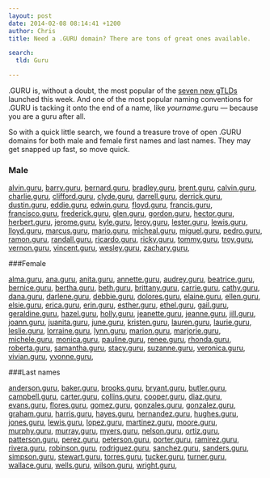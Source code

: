 ```yaml
---
layout: post
date: 2014-02-08 08:14:41 +1200
author: Chris
title: Need a .GURU domain? There are tons of great ones available.

search:
  tld: Guru

---
```


<!-- excerpt -->

.GURU is, without a doubt, the most popular of the [seven new gTLDs](https://iwantmyname.com/blog/2014/02/the-new-domain-extensions-are-here-with-guru-and-bike-leading-the-way.html) launched this week. And one of the most popular naming conventions for .GURU is tacking it onto the end of a name, like *yourname*.guru — because you are a guru after all.

So with a quick little search, we found a treasure trove of open .GURU domains for both male and female first names and last names. They may get snapped up fast, so move quick. 

<!-- /excerpt -->

### Male 

[alvin.guru](https://iwantmyname.com/?domain=alvin.guru), [barry.guru](https://iwantmyname.com/?domain=barry.guru), [bernard.guru](https://iwantmyname.com/?domain=bernard.guru), [bradley.guru](https://iwantmyname.com/?domain=bradley.guru), [brent.guru](https://iwantmyname.com/?domain=brent.guru), [calvin.guru](https://iwantmyname.com/?domain=calvin.guru), [charlie.guru](https://iwantmyname.com/?domain=charlie.guru), [clifford.guru](https://iwantmyname.com/?domain=clifford.guru), [clyde.guru](https://iwantmyname.com/?domain=clyde.guru), [darrell.guru](https://iwantmyname.com/?domain=darrell.guru), [derrick.guru](https://iwantmyname.com/?domain=derrick.guru), [dustin.guru](https://iwantmyname.com/?domain=dustin.guru), [eddie.guru](https://iwantmyname.com/?domain=eddie.guru), [edwin.guru](https://iwantmyname.com/?domain=edwin.guru), [floyd.guru](https://iwantmyname.com/?domain=floyd.guru), [francis.guru](https://iwantmyname.com/?domain=francis.guru), [francisco.guru](https://iwantmyname.com/?domain=francisco.guru), [frederick.guru](https://iwantmyname.com/?domain=frederick.guru), [glen.guru](https://iwantmyname.com/?domain=glen.guru), [gordon.guru](https://iwantmyname.com/?domain=gordon.guru), [hector.guru](https://iwantmyname.com/?domain=hector.guru), [herbert.guru](https://iwantmyname.com/?domain=herbert.guru), [jerome.guru](https://iwantmyname.com/?domain=jerome.guru), [kyle.guru](https://iwantmyname.com/?domain=kyle.guru), [leroy.guru](https://iwantmyname.com/?domain=leroy.guru), [lester.guru](https://iwantmyname.com/?domain=lester.guru), [lewis.guru](https://iwantmyname.com/?domain=lewis.guru), [lloyd.guru](https://iwantmyname.com/?domain=lloyd.guru), [marcus.guru](https://iwantmyname.com/?domain=marcus.guru), [mario.guru](https://iwantmyname.com/?domain=mario.guru), [micheal.guru](https://iwantmyname.com/?domain=micheal.guru), [miguel.guru](https://iwantmyname.com/?domain=miguel.guru), [pedro.guru](https://iwantmyname.com/?domain=pedro.guru), [ramon.guru](https://iwantmyname.com/?domain=ramon.guru), [randall.guru](https://iwantmyname.com/?domain=randall.guru), [ricardo.guru](https://iwantmyname.com/?domain=ricardo.guru), [ricky.guru](https://iwantmyname.com/?domain=ricky.guru), [tommy.guru](https://iwantmyname.com/?domain=tommy.guru), [troy.guru](https://iwantmyname.com/?domain=troy.guru), [vernon.guru](https://iwantmyname.com/?domain=vernon.guru), [vincent.guru](https://iwantmyname.com/?domain=vincent.guru), [wesley.guru](https://iwantmyname.com/?domain=wesley.guru), [zachary.guru](https://iwantmyname.com/?domain=zachary.guru), 

###Female

[alma.guru](https://iwantmyname.com/?domain=alma.guru), [ana.guru](https://iwantmyname.com/?domain=ana.guru), [anita.guru](https://iwantmyname.com/?domain=anita.guru), [annette.guru](https://iwantmyname.com/?domain=annette.guru), [audrey.guru](https://iwantmyname.com/?domain=audrey.guru), [beatrice.guru](https://iwantmyname.com/?domain=beatrice.guru), [bernice.guru](https://iwantmyname.com/?domain=bernice.guru), [bertha.guru](https://iwantmyname.com/?domain=bertha.guru), [beth.guru](https://iwantmyname.com/?domain=beth.guru), [brittany.guru](https://iwantmyname.com/?domain=brittany.guru), [carrie.guru](https://iwantmyname.com/?domain=carrie.guru), [cathy.guru](https://iwantmyname.com/?domain=cathy.guru), [dana.guru](https://iwantmyname.com/?domain=dana.guru), [darlene.guru](https://iwantmyname.com/?domain=darlene.guru), [debbie.guru](https://iwantmyname.com/?domain=debbie.guru), [dolores.guru](https://iwantmyname.com/?domain=dolores.guru), [elaine.guru](https://iwantmyname.com/?domain=elaine.guru), [ellen.guru](https://iwantmyname.com/?domain=ellen.guru), [elsie.guru](https://iwantmyname.com/?domain=elsie.guru), [erica.guru](https://iwantmyname.com/?domain=erica.guru), [erin.guru](https://iwantmyname.com/?domain=erin.guru), [esther.guru](https://iwantmyname.com/?domain=esther.guru), [ethel.guru](https://iwantmyname.com/?domain=ethel.guru), [gail.guru](https://iwantmyname.com/?domain=gail.guru), [geraldine.guru](https://iwantmyname.com/?domain=geraldine.guru), [hazel.guru](https://iwantmyname.com/?domain=hazel.guru), [holly.guru](https://iwantmyname.com/?domain=holly.guru), [jeanette.guru](https://iwantmyname.com/?domain=jeanette.guru), [jeanne.guru](https://iwantmyname.com/?domain=jeanne.guru), [jill.guru](https://iwantmyname.com/?domain=jill.guru), [joann.guru](https://iwantmyname.com/?domain=joann.guru), [juanita.guru](https://iwantmyname.com/?domain=juanita.guru), [june.guru](https://iwantmyname.com/?domain=june.guru), [kristen.guru](https://iwantmyname.com/?domain=kristen.guru), [lauren.guru](https://iwantmyname.com/?domain=lauren.guru), [laurie.guru](https://iwantmyname.com/?domain=laurie.guru), [leslie.guru](https://iwantmyname.com/?domain=leslie.guru), [lorraine.guru](https://iwantmyname.com/?domain=lorraine.guru), [lynn.guru](https://iwantmyname.com/?domain=lynn.guru), [marion.guru](https://iwantmyname.com/?domain=marion.guru), [marjorie.guru](https://iwantmyname.com/?domain=marjorie.guru), [michele.guru](https://iwantmyname.com/?domain=michele.guru), [monica.guru](https://iwantmyname.com/?domain=monica.guru), [pauline.guru](https://iwantmyname.com/?domain=pauline.guru), [renee.guru](https://iwantmyname.com/?domain=renee.guru), [rhonda.guru](https://iwantmyname.com/?domain=rhonda.guru), [roberta.guru](https://iwantmyname.com/?domain=roberta.guru), [samantha.guru](https://iwantmyname.com/?domain=samantha.guru), [stacy.guru](https://iwantmyname.com/?domain=stacy.guru), [suzanne.guru](https://iwantmyname.com/?domain=suzanne.guru), [veronica.guru](https://iwantmyname.com/?domain=veronica.guru), [vivian.guru](https://iwantmyname.com/?domain=vivian.guru), [yvonne.guru](https://iwantmyname.com/?domain=yvonne.guru), 

###Last names

 [anderson.guru](https://iwantmyname.com/?domain=anderson.guru), [baker.guru](https://iwantmyname.com/?domain=baker.guru), [brooks.guru](https://iwantmyname.com/?domain=brooks.guru), [bryant.guru](https://iwantmyname.com/?domain=bryant.guru), [butler.guru](https://iwantmyname.com/?domain=butler.guru), [campbell.guru](https://iwantmyname.com/?domain=campbell.guru), [carter.guru](https://iwantmyname.com/?domain=carter.guru), [collins.guru](https://iwantmyname.com/?domain=collins.guru), [cooper.guru](https://iwantmyname.com/?domain=cooper.guru), [diaz.guru](https://iwantmyname.com/?domain=diaz.guru), [evans.guru](https://iwantmyname.com/?domain=evans.guru), [flores.guru](https://iwantmyname.com/?domain=flores.guru), [gomez.guru](https://iwantmyname.com/?domain=gomez.guru), [gonzales.guru](https://iwantmyname.com/?domain=gonzales.guru), [gonzalez.guru](https://iwantmyname.com/?domain=gonzalez.guru), [graham.guru](https://iwantmyname.com/?domain=graham.guru), [harris.guru](https://iwantmyname.com/?domain=harris.guru), [hayes.guru](https://iwantmyname.com/?domain=hayes.guru), [hernandez.guru](https://iwantmyname.com/?domain=hernandez.guru), [hughes.guru](https://iwantmyname.com/?domain=hughes.guru), [jones.guru](https://iwantmyname.com/?domain=jones.guru), [lewis.guru](https://iwantmyname.com/?domain=lewis.guru), [lopez.guru](https://iwantmyname.com/?domain=lopez.guru), [martinez.guru](https://iwantmyname.com/?domain=martinez.guru), [moore.guru](https://iwantmyname.com/?domain=moore.guru), [murphy.guru](https://iwantmyname.com/?domain=murphy.guru), [murray.guru](https://iwantmyname.com/?domain=murray.guru), [myers.guru](https://iwantmyname.com/?domain=myers.guru), [nelson.guru](https://iwantmyname.com/?domain=nelson.guru), [ortiz.guru](https://iwantmyname.com/?domain=ortiz.guru), [patterson.guru](https://iwantmyname.com/?domain=patterson.guru), [perez.guru](https://iwantmyname.com/?domain=perez.guru), [peterson.guru](https://iwantmyname.com/?domain=peterson.guru), [porter.guru](https://iwantmyname.com/?domain=porter.guru), [ramirez.guru](https://iwantmyname.com/?domain=ramirez.guru), [rivera.guru](https://iwantmyname.com/?domain=rivera.guru), [robinson.guru](https://iwantmyname.com/?domain=robinson.guru), [rodriguez.guru](https://iwantmyname.com/?domain=rodriguez.guru), [sanchez.guru](https://iwantmyname.com/?domain=sanchez.guru), [sanders.guru](https://iwantmyname.com/?domain=sanders.guru), [simpson.guru](https://iwantmyname.com/?domain=simpson.guru), [stewart.guru](https://iwantmyname.com/?domain=stewart.guru), [torres.guru](https://iwantmyname.com/?domain=torres.guru), [tucker.guru](https://iwantmyname.com/?domain=tucker.guru), [turner.guru](https://iwantmyname.com/?domain=turner.guru), [wallace.guru](https://iwantmyname.com/?domain=wallace.guru), [wells.guru](https://iwantmyname.com/?domain=wells.guru), [wilson.guru](https://iwantmyname.com/?domain=wilson.guru), [wright.guru](https://iwantmyname.com/?domain=wright.guru), 